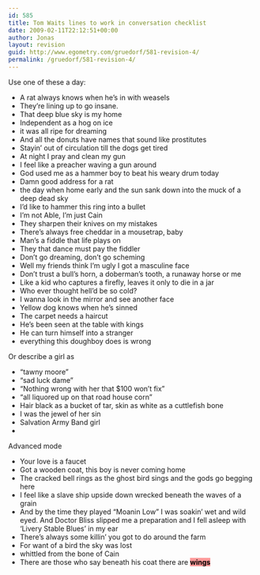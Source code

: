 ```yaml
---
id: 585
title: Tom Waits lines to work in conversation checklist
date: 2009-02-11T22:12:51+00:00
author: Jonas
layout: revision
guid: http://www.egometry.com/gruedorf/581-revision-4/
permalink: /gruedorf/581-revision-4/
---
```

Use one of these a day:

  * A rat always knows when he&#8217;s in with weasels
  * They&#8217;re lining up to go insane.
  * That deep blue sky is my home
  * Independent as a hog on ice
  * it was all ripe for dreaming
  * And all the donuts have names that sound like prostitutes
  * Stayin&#8217; out of circulation till the dogs get tired
  * At night I pray and clean my gun
  * I feel like a preacher waving a gun around
  * God used me as a hammer boy to beat his weary drum today
  * Damn good address for a rat
  * the day when home early and the sun sank down into the muck of a deep dead sky
  * I&#8217;d like to hammer this ring into a bullet
  * I&#8217;m not Able, I&#8217;m just Cain
  * They sharpen their knives on my mistakes
  * There&#8217;s always free cheddar in a mousetrap, baby
  * Man&#8217;s a fiddle that life plays on
  * They that dance must pay the fiddler
  * Don&#8217;t go dreaming, don&#8217;t go scheming
  * Well my friends think I&#8217;m ugly I got a masculine face
  * Don&#8217;t trust a bull&#8217;s horn, a doberman&#8217;s tooth, a runaway horse or me
  * Like a kid who captures a firefly, leaves it only to die in a jar
  * Who ever thought hell&#8217;d be so cold?
  * I wanna look in the mirror and see another face
  * Yellow dog knows when he&#8217;s sinned
  * The carpet needs a haircut
  * He&#8217;s been seen at the table with kings
  * He can turn himself into a stranger
  * everything this doughboy does is wrong

Or describe a girl as

  * &#8220;tawny moore&#8221;
  * &#8220;sad luck dame&#8221;
  * &#8220;Nothing wrong with her that $100 won&#8217;t fix&#8221;
  * &#8220;all liquored up on that road house corn&#8221;
  * Hair black as a bucket of tar, skin as white as a cuttlefish bone
  * I was the jewel of her sin
  * <span><span class="txt_1">Salvation Army Band girl</span></span>
  * <span><span class="txt_1"><br /> </span></span>

Advanced mode

  * Your love is a faucet
  * Got a wooden coat, this boy is never coming home
  * The cracked bell rings as the ghost bird sings and the gods go begging here
  * I feel like a slave ship upside down wrecked beneath the waves of a grain
  * And by the time they played &#8220;Moanin Low&#8221; I was soakin&#8217; wet and wild eyed. And Doctor Bliss slipped me a preparation and I fell asleep with &#8216;Livery Stable Blues&#8217; in my ear
  * There&#8217;s always some killin&#8217; you got to do around the farm
  * For want of a bird the sky was lost
  * whittled from the bone of Cain
  * There are those who say beneath his coat there are <strong style="color: black; background-color: #ff9999;">wings</strong>